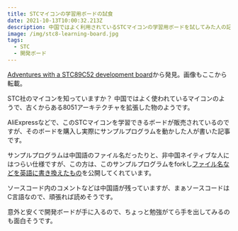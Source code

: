 ```yaml
---
title: STCマイコンの学習用ボードの試食
date: 2021-10-13T10:00:32.213Z
description: 中国ではよく利用されているSTCマイコンの学習用ボードを試してみた人の記事を紹介します。
image: /img/stc8-learning-board.jpg
tags:
  - STC
  - 開発ボード
---
```

[Adventures with a STC89C52 development board](https://hackaday.io/project/170540-adventures-with-a-stc89c52-development-board)から発見。画像もここから転載。

STC社のマイコンを知っていますか？
中国ではよく使われているマイコンのようで、古くからある8051アーキテクチャを拡張した物のようです。

AliExpressなどで、このSTCマイコンを学習できるボードが販売されているのですが、そのボードを購入し実際にサンプルプログラムを動かした人が書いた記事です。

サンプルプログラムは中国語のファイル名だったりと、非中国ネイティブな人にはつらい仕様ですが、この方は、このサンプルプログラムをforkし[ファイル名などを英語に書き換えたもの](https://github.com/retiredfeline/QX-mini51)を公開してくれています。

ソースコード内のコメントなどは中国語が残っていますが、まぁソースコードはC言語なので、頑張れば読めそうです。

意外と安くで開発ボードが手に入るので、ちょっと勉強がてら手を出してみるのも面白そうです。
